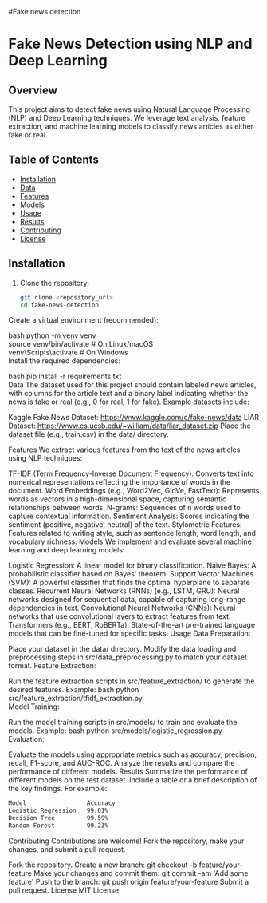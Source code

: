 #Fake news detection
# Fake News Detection using NLP and Deep Learning

## Overview

This project aims to detect fake news using Natural Language Processing (NLP) and Deep Learning techniques. We leverage text analysis, feature extraction, and machine learning models to classify news articles as either fake or real.

## Table of Contents

- [Installation](#installation)
- [Data](#data)
- [Features](#features)
- [Models](#models)
- [Usage](#usage)
- [Results](#results)
- [Contributing](#contributing)
- [License](#license)

## Installation

1.  Clone the repository:

    ```bash  
    git clone <repository_url>  
    cd fake-news-detection  
Create a virtual environment (recommended):

bash
python -m venv venv  
source venv/bin/activate  # On Linux/macOS  
venv\Scripts\activate  # On Windows  
Install the required dependencies:

bash
pip install -r requirements.txt  
Data
The dataset used for this project should contain labeled news articles, with columns for the article text and a binary label indicating whether the news is fake or real (e.g., 0 for real, 1 for fake). Example datasets include:

Kaggle Fake News Dataset: https://www.kaggle.com/c/fake-news/data
LIAR Dataset: https://www.cs.ucsb.edu/~william/data/liar_dataset.zip
Place the dataset file (e.g., train.csv) in the data/ directory.

Features
We extract various features from the text of the news articles using NLP techniques:

TF-IDF (Term Frequency-Inverse Document Frequency): Converts text into numerical representations reflecting the importance of words in the document.
Word Embeddings (e.g., Word2Vec, GloVe, FastText): Represents words as vectors in a high-dimensional space, capturing semantic relationships between words.
N-grams: Sequences of n words used to capture contextual information.
Sentiment Analysis: Scores indicating the sentiment (positive, negative, neutral) of the text.
Stylometric Features: Features related to writing style, such as sentence length, word length, and vocabulary richness.
Models
We implement and evaluate several machine learning and deep learning models:

Logistic Regression: A linear model for binary classification.
Naive Bayes: A probabilistic classifier based on Bayes' theorem.
Support Vector Machines (SVM): A powerful classifier that finds the optimal hyperplane to separate classes.
Recurrent Neural Networks (RNNs) (e.g., LSTM, GRU): Neural networks designed for sequential data, capable of capturing long-range dependencies in text.
Convolutional Neural Networks (CNNs): Neural networks that use convolutional layers to extract features from text.
Transformers (e.g., BERT, RoBERTa): State-of-the-art pre-trained language models that can be fine-tuned for specific tasks.
Usage
Data Preparation:

Place your dataset in the data/ directory.
Modify the data loading and preprocessing steps in src/data_preprocessing.py to match your dataset format.
Feature Extraction:

Run the feature extraction scripts in src/feature_extraction/ to generate the desired features.
Example:
bash
python src/feature_extraction/tfidf_extraction.py  
Model Training:

Run the model training scripts in src/models/ to train and evaluate the models.
Example:
bash
python src/models/logistic_regression.py  
Evaluation:

Evaluate the models using appropriate metrics such as accuracy, precision, recall, F1-score, and AUC-ROC.
Analyze the results and compare the performance of different models.
Results
Summarize the performance of different models on the test dataset. Include a table or a brief description of the key findings. For example:

```markdown
Model	              Accuracy
Logistic Regression	  99.01%
Decision Tree	      99.59%
Random Forest	      99.23%
```
Contributing
Contributions are welcome! Fork the repository, make your changes, and submit a pull request.

Fork the repository.
Create a new branch: git checkout -b feature/your-feature
Make your changes and commit them: git commit -am 'Add some feature'
Push to the branch: git push origin feature/your-feature
Submit a pull request.
License
MIT License


